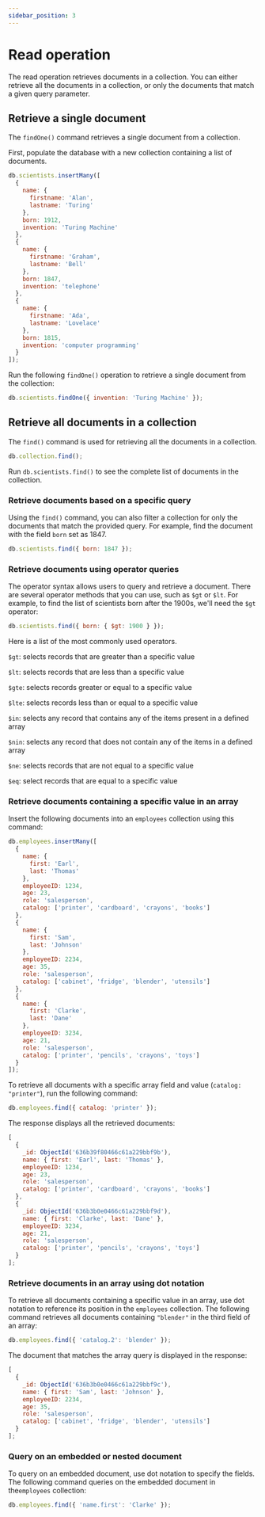 ```yaml
---
sidebar_position: 3
---
```


# Read operation

The read operation retrieves documents in a collection.
You can either retrieve all the documents in a collection, or only the documents that match a given query parameter.

## Retrieve a single document

The `findOne()` command retrieves a single document from a collection.

First, populate the database with a new collection containing a list of documents.

```js
db.scientists.insertMany([
  {
    name: {
      firstname: 'Alan',
      lastname: 'Turing'
    },
    born: 1912,
    invention: 'Turing Machine'
  },
  {
    name: {
      firstname: 'Graham',
      lastname: 'Bell'
    },
    born: 1847,
    invention: 'telephone'
  },
  {
    name: {
      firstname: 'Ada',
      lastname: 'Lovelace'
    },
    born: 1815,
    invention: 'computer programming'
  }
]);
```

Run the following `findOne()` operation to retrieve a single document from the collection:

```js
db.scientists.findOne({ invention: 'Turing Machine' });
```

## Retrieve all documents in a collection

The `find()` command is used for retrieving all the documents in a collection.

```js
db.collection.find();
```

Run `db.scientists.find()` to see the complete list of documents in the collection.

### Retrieve documents based on a specific query

Using the `find()` command, you can also filter a collection for only the documents that match the provided query.
For example, find the document with the field `born` set as 1847.

```js
db.scientists.find({ born: 1847 });
```

### Retrieve documents using operator queries

The operator syntax allows users to query and retrieve a document.
There are several operator methods that you can use, such as `$gt` or `$lt`.
For example, to find the list of scientists born after the 1900s, we'll need the `$gt` operator:

```js
db.scientists.find({ born: { $gt: 1900 } });
```

Here is a list of the most commonly used operators.

`$gt`: selects records that are greater than a specific value

`$lt`: selects records that are less than a specific value

`$gte`: selects records greater or equal to a specific value

`$lte`: selects records less than or equal to a specific value

`$in`: selects any record that contains any of the items present in a defined array

`$nin`: selects any record that does not contain any of the items in a defined array

`$ne`: selects records that are not equal to a specific value

`$eq`: select records that are equal to a specific value

### Retrieve documents containing a specific value in an array

Insert the following documents into an `employees` collection using this command:

```js
db.employees.insertMany([
  {
    name: {
      first: 'Earl',
      last: 'Thomas'
    },
    employeeID: 1234,
    age: 23,
    role: 'salesperson',
    catalog: ['printer', 'cardboard', 'crayons', 'books']
  },
  {
    name: {
      first: 'Sam',
      last: 'Johnson'
    },
    employeeID: 2234,
    age: 35,
    role: 'salesperson',
    catalog: ['cabinet', 'fridge', 'blender', 'utensils']
  },
  {
    name: {
      first: 'Clarke',
      last: 'Dane'
    },
    employeeID: 3234,
    age: 21,
    role: 'salesperson',
    catalog: ['printer', 'pencils', 'crayons', 'toys']
  }
]);
```

To retrieve all documents with a specific array field and value (`catalog: "printer"`), run the following command:

```js
db.employees.find({ catalog: 'printer' });
```

The response displays all the retrieved documents:

```js
[
  {
    _id: ObjectId('636b39f80466c61a229bbf9b'),
    name: { first: 'Earl', last: 'Thomas' },
    employeeID: 1234,
    age: 23,
    role: 'salesperson',
    catalog: ['printer', 'cardboard', 'crayons', 'books']
  },
  {
    _id: ObjectId('636b3b0e0466c61a229bbf9d'),
    name: { first: 'Clarke', last: 'Dane' },
    employeeID: 3234,
    age: 21,
    role: 'salesperson',
    catalog: ['printer', 'pencils', 'crayons', 'toys']
  }
];
```

### Retrieve documents in an array using dot notation

To retrieve all documents containing a specific value in an array, use dot notation to reference its position in the `employees` collection.
The following command retrieves all documents containing `"blender"` in the third field of an array:

```js
db.employees.find({ 'catalog.2': 'blender' });
```

The document that matches the array query is displayed in the response:

```js
[
  {
    _id: ObjectId('636b3b0e0466c61a229bbf9c'),
    name: { first: 'Sam', last: 'Johnson' },
    employeeID: 2234,
    age: 35,
    role: 'salesperson',
    catalog: ['cabinet', 'fridge', 'blender', 'utensils']
  }
];
```

### Query on an embedded or nested document

To query on an embedded document, use dot notation to specify the fields.
The following command queries on the embedded document in the`employees` collection:

```js
db.employees.find({ 'name.first': 'Clarke' });
```
